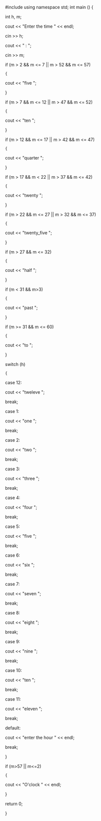 


#include <iostream>
using namespace std;
int main ()
{
 
int h, m;
 
cout << "Enter the time " << endl;
 
cin >> h;
 
cout << " : ";
 
cin >> m;
 
if (m > 2 && m <= 7 || m > 52 && m <= 57)
   
    {
     
cout << "five ";
   
}
 
if (m > 7 && m <= 12 || m > 47 && m <= 52)
   
    {
     
cout << "ten ";
   
}
 
if (m > 12 && m <= 17 || m > 42 && m <= 47)
   
    {
     
cout << "quarter ";
   
}
 
if (m > 17 && m < 22 || m > 37 && m <= 42)
   
    {
     
cout << "twenty ";
   
}
 
if (m > 22 && m <= 27 || m > 32 && m <= 37)
   
    {
     
cout << "twenty_five ";
   
}
 
if (m > 27 && m <= 32)
   
    {
     
cout << "half ";
   
}
 
 
if (m < 31 && m>3)
   
    {
     
cout << "past ";
   
}
 
 
if (m >= 31 && m <= 60)
   
    {
     
cout << "to ";
   
}
 
switch (h)
   
    {
   
case 12:
     
cout << "tweleve ";
     
break;
   
case 1:
     
cout << "one ";
     
break;
   
case 2:
     
cout << "two ";
     
break;
   
case 3:
     
cout << "three ";
     
break;
   
case 4:
     
cout << "four ";
     
break;
   
case 5:
     
cout << "five ";
     
break;
   
case 6:
     
cout << "six ";
     
break;
   
case 7:
     
cout << "seven ";
     
break;
   
case 8:
     
cout << "eight ";
     
break;
   
case 9:
     
cout << "nine ";
     
break;
   
case 10:
     
cout << "ten ";
     
break;
   
case 11:
     
cout << "eleven ";
     
break;
   
default:
     
cout << "enter the hour " << endl;
     
break;
   
}
 
if (m>57 || m<=2)
   
    {
     
cout << "O'clock " << endl;
   
}
 
return 0;

}


